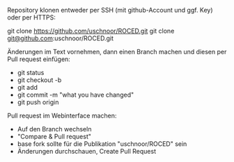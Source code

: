 Repository klonen entweder per SSH (mit github-Account und ggf. Key) oder per HTTPS:

git clone https://github.com/uschnoor/ROCED.git
git clone git@github.com:uschnoor/ROCED.git


Änderungen im Text vornehmen, dann einen Branch machen und diesen per Pull request einfügen:

- git status
- git checkout -b <Branchname>
- git add <file>
- git commit -m "what you have changed"
- git push origin <Branchname>

Pull request im Webinterface machen:
- Auf den Branch wechseln
- "Compare & Pull request"
- base fork sollte für die Publikation "uschnoor/ROCED" sein
- Änderungen durchschauen, Create Pull Request

